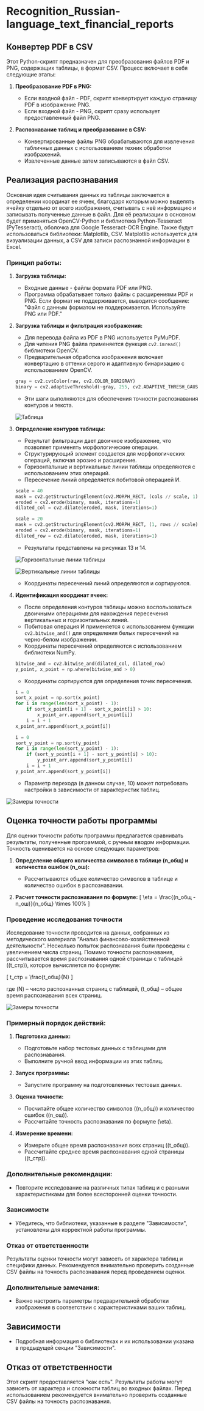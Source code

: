 # Recognition_Russian-language_text_financial_reports

## Конвертер PDF в CSV

Этот Python-скрипт предназначен для преобразования файлов PDF и PNG, содержащих таблицы, в формат CSV. Процесс включает в себя следующие этапы:

1. **Преобразование PDF в PNG:**
   - Если входной файл - PDF, скрипт конвертирует каждую страницу PDF в изображение PNG.
   - Если входной файл - PNG, скрипт сразу использует предоставленный файл PNG.

2. **Распознавание таблиц и преобразование в CSV:**
   - Конвертированные файлы PNG обрабатываются для извлечения табличных данных с использованием техник обработки изображений.
   - Извлеченные данные затем записываются в файл CSV.

## Реализация распознавания

Основная идея считывания данных из таблицы заключается в определении координат ее ячеек, благодаря которым можно выделять ячейку отдельно от всего изображения, считывать с неё информацию и записывать полученные данные в файл. Для её реализации в основном будет применяться OpenCV-Python и библиотека Python-Tesseract (PyTesseract), оболочка для Google Tesseract-OCR Engine. Также будут использоваться библиотеки: Matplotlib, CSV. Matplotlib используется для визуализации данных, а CSV для записи распознанной информации в Excel.

### Принцип работы:

1. **Загрузка таблицы:**
   - Входные данные - файлы формата PDF или PNG.
   - Программа обрабатывает только файлы с расширениями PDF и PNG. Если формат не поддерживается, выводится сообщение: "Файл с данным форматом не поддерживается. Используйте PNG или PDF."

2. **Загрузка таблицы и фильтрация изображения:**
   - Для перевода файла из PDF в PNG используется PyMuPDF.
   - Для читения PNG файла применяется функция `cv2.imread()` библиотеки OpenCV.
   - Предварительная обработка изображения включает конвертацию в оттенки серого и адаптивную бинаризацию с использованием OpenCV.

   ```python
   gray = cv2.cvtColor(raw, cv2.COLOR_BGR2GRAY)
   binary = cv2.adaptiveThreshold(~gray, 255, cv2.ADAPTIVE_THRESH_GAUSSIAN_C, cv2.THRESH_BINARY, 35, -5)
   ```

   - Эти шаги выполняются для обеспечения точности распознавания контуров и текста.
     
   ![Таблица](https://github.com/denis-samatov/Recognition_Russian-language_text_financial_reports/blob/main/image_1.png)
   
4. **Определение контуров таблицы:**
   - Результат фильтрации дает двоичное изображение, что позволяет применять морфологические операции.
   - Структурирующий элемент создается для морфологических операций, включая эрозию и расширение.
   - Горизонтальные и вертикальные линии таблицы определяются с использованием этих операций.
   - Пересечение линий определяется побитовой операцией И.

   ```python
   scale = 40
   mask = cv2.getStructuringElement(cv2.MORPH_RECT, (cols // scale, 1))
   eroded = cv2.erode(binary, mask, iterations=1)
   dilated_col = cv2.dilate(eroded, mask, iterations=1) 
   ```

   ```python
   scale = 20
   mask = cv2.getStructuringElement(cv2.MORPH_RECT, (1, rows // scale))
   eroded = cv2.erode(binary, mask, iterations=1) 
   dilated_row = cv2.dilate(eroded, mask, iterations=1)
   ```

   - Результаты представлены на рисунках 13 и 14.

   ![Горизонтальные линии таблицы](https://github.com/denis-samatov/Recognition_Russian_language_text_financial_reports/blob/main/image_2.png)

   ![Вертикальные линии таблицы](https://github.com/denis-samatov/Recognition_Russian-language_text_financial_reports/blob/main/image_3.png)

   - Координаты пересечений линий определяются и сортируются.

5. **Идентификация координат ячеек:**
   - После определения контуров таблицы можно воспользоваться двоичными операциями для нахождения пересечения вертикальных и горизонтальных линий.
   - Побитовая операция И применяется с использованием функции `cv2.bitwise_and()` для определения белых пересечений на черно-белом изображении.
   - Координаты пересечений определяются с использованием библиотеки NumPy.

   ```python
   bitwise_and = cv2.bitwise_and(dilated_col, dilated_row)
   y_point, x_point = np.where(bitwise_and > 0)
   ```

   - Координаты сортируются для определения точек пересечения.

   ```python
   i = 0
   sort_x_point = np.sort(x_point)
   for i in range(len(sort_x_point) - 1):
       if sort_x_point[i + 1] - sort_x_point[i] > 10:
           x_point_arr.append(sort_x_point[i])
       i = i + 1
   x_point_arr.append(sort_x_point[i])

   i = 0
   sort_y_point = np.sort(y_point)
   for i in range(len(sort_y_point) - 1):
       if (sort_y_point[i + 1] - sort_y_point[i] > 10):
           y_point_arr.append(sort_y_point[i])
       i = i + 1
   y_point_arr.append(sort_y_point[i])
   ```

   - Параметр перехода (в данном случае, 10) может потребовать настройки в зависимости от характеристик таблиц.

![Замеры точности](https://github.com/denis-samatov/Recognition_Russian-language_text_financial_reports/blob/main/image_4.png)


## Оценка точности работы программы

Для оценки точности работы программы предлагается сравнивать результаты, полученные программой, с ручным вводом информации. Точность оценивается на основе следующих параметров:

1. **Определение общего количества символов в таблице (n_общ) и количества ошибок (n_ош):**
   - Рассчитываются общее количество символов в таблице и количество ошибок в распознавании.

2. **Расчет точности распознавания по формуле:**
   \[ \eta = \frac{(n_общ - n_ош)}{n_общ} \times 100\% \]

### Проведение исследования точности

Исследование точности проводится на данных, собранных из методического материала "Анализ финансово-хозяйственной деятельности". Несколько попыток распознавания были проведены с увеличением числа страниц. Помимо точности распознавания, рассчитывается время распознавания одной страницы с таблицей (\(t_стр\)), которое вычисляется по формуле:

\[ t_стр = \frac{t_общ}{N} \]

где \(N\) – число распознанных страниц с таблицей, \(t_общ\) – общее время распознавания всех страниц.

![Замеры точности](https://github.com/denis-samatov/Recognition_Russian-language_text_financial_reports/blob/main/image_5.png)
   
### Примерный порядок действий:

1. **Подготовка данных:**
   - Подготовьте набор тестовых данных с таблицами для распознавания.
   - Выполните ручной ввод информации из этих таблиц.

2. **Запуск программы:**
   - Запустите программу на подготовленных тестовых данных.

3. **Оценка точности:**
   - Посчитайте общее количество символов (\(n_общ\)) и количество ошибок (\(n_ош\)).
   - Рассчитайте точность распознавания по формуле \(\eta\).

4. **Измерение времени:**
   - Измерьте общее время распознавания всех страниц (\(t_общ\)).
   - Рассчитайте среднее время распознавания одной страницы (\(t_стр\)).

### Дополнительные рекомендации:

- Повторите исследование на различных типах таблиц и с разными характеристиками для более всесторонней оценки точности.

### Зависимости

- Убедитесь, что библиотеки, указанные в разделе "Зависимости", установлены для корректной работы программы.

### Отказ от ответственности

Результаты оценки точности могут зависеть от характера таблиц и специфики данных. Рекомендуется внимательно проверить созданные CSV файлы на точность распознавания перед проведением оценки.
### Дополнительные замечания:

- Важно настроить параметры предварительной обработки изображения в соответствии с характеристиками ваших таблиц.

## Зависимости

- Подробная информация о библиотеках и их использовании указана в предыдущей секции "Зависимости".

## Отказ от ответственности

Этот скрипт предоставляется "как есть". Результаты работы могут зависеть от характера и сложности таблиц во входных файлах. Перед использованием рекомендуется внимательно проверить созданные CSV файлы на точность распознавания.
